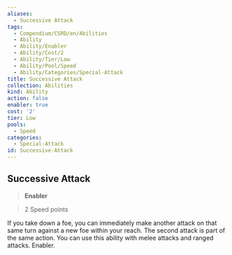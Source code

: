 ```yaml
---
aliases:
  - Successive Attack
tags:
  - Compendium/CSRD/en/Abilities
  - Ability
  - Ability/Enabler
  - Ability/Cost/2
  - Ability/Tier/Low
  - Ability/Pool/Speed
  - Ability/Categories/Special-Attack
title: Successive Attack
collection: Abilities
kind: Ability
action: false
enabler: true
cost: '2'
tier: Low
pools:
  - Speed
categories:
  - Special-Attack
id: Successive-Attack
---
```

## Successive Attack    
>**Enabler**    
>2 Speed points  
    
If you take down a foe, you can immediately make another attack on that same turn against a new foe within your reach. The second attack is part of the same action. You can use this ability with melee attacks and ranged attacks. Enabler.

